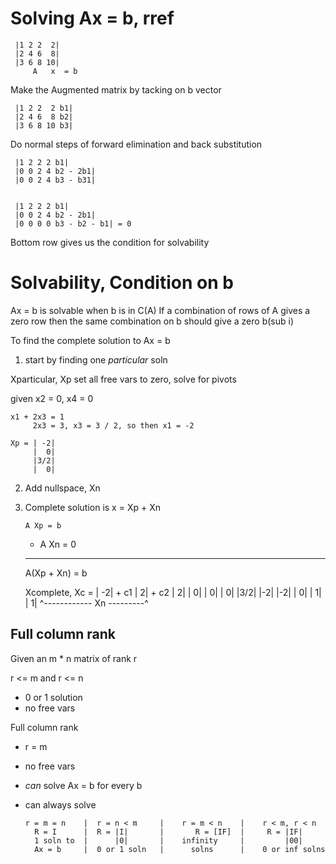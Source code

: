 # Solving Ax = b, rref

     |1 2 2  2|
     |2 4 6  8|
     |3 6 8 10|
         A   x  = b

Make the Augmented matrix by tacking on b vector

     |1 2 2  2 b1|
     |2 4 6  8 b2|
     |3 6 8 10 b3|

Do normal steps of forward elimination and back substitution

     |1 2 2 2 b1|
     |0 0 2 4 b2 - 2b1|
     |0 0 2 4 b3 - b31|


     |1 2 2 2 b1|
     |0 0 2 4 b2 - 2b1|
     |0 0 0 0 b3 - b2 - b1| = 0

Bottom row gives us the condition for solvability

# Solvability, Condition on b

Ax = b is solvable when b is in C(A)
If a combination of rows of A gives a zero row
then the same combination on b should give a zero b(sub i)

To find the complete solution to Ax = b

1.  start by finding one _particular_ soln

Xparticular, Xp
set all free vars to zero, solve for pivots

given x2 = 0, x4 = 0

    x1 + 2x3 = 1
         2x3 = 3, x3 = 3 / 2, so then x1 = -2

    Xp = | -2|
         |  0|
         |3/2|
         |  0|

2. Add nullspace, Xn
3. Complete solution is  x = Xp + Xn

       A Xp = b
     + A Xn = 0
     ----------
     A(Xp + Xn) = b

      Xcomplete, Xc =  | -2|  +  c1 | 2|     +  c2  | 2|
                       |  0|        | 0|            | 0|
                       |3/2|        |-2|            |-2|
                       |  0|        | 1|            | 1|
                               ^------------ Xn ---------^


## Full column rank

Given an m * n matrix of rank r

r <= m and r <= n
- 0 or 1 solution
- no free vars


Full column rank
- r = m
- no free vars
- *can* solve Ax = b for every b
- can always solve


      r = m = n    |  r = n < m     |    r = m < n    |    r < m, r < n
        R = I      |  R = |I|       |       R = [IF]  |     R = |IF| 
        1 soln to  |      |0|       |    infinity     |         |00| 
        Ax = b     |  0 or 1 soln   |      solns      |    0 or inf solns





